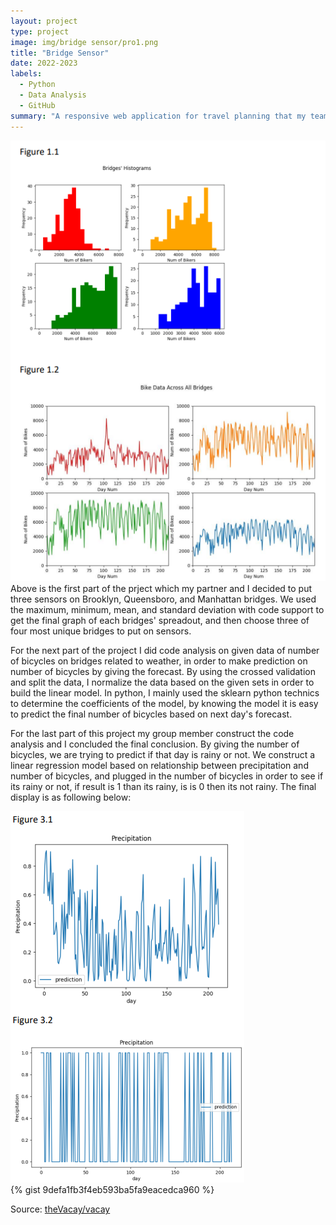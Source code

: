 ```yaml
---
layout: project
type: project
image: img/bridge sensor/pro1.png
title: "Bridge Sensor"
date: 2022-2023
labels:
  - Python
  - Data Analysis
  - GitHub
summary: "A responsive web application for travel planning that my team developed in ICS 415."
---
```

<div class="text-center p-4">
<img class="img-fluid" src="../img/bridge sensor/python.jpg">
</div>
Above is the first part of the prject which my partner and I decided to put three sensors on Brooklyn, Queensboro, and Manhattan bridges. 
We used the maximum, minimum, mean, and standard deviation with code support to get the final graph of each bridges' spreadout, and then choose three of four most unique bridges to put on sensors. 

For the next part of the project I did code analysis on given data of number of bicycles on bridges related to weather, in order to make prediction on number of bicycles by giving the forecast. 
By using the crossed validation and split the data, I normalize the data based on the given sets in order to build the linear model. 
In python, I mainly used the sklearn python technics to determine the coefficients of the model, by knowing the model it is easy to predict the final number of bicycles based on next day's forecast. 

For the last part of this project my group member construct the code analysis and I concluded the final conclusion. By giving the number of bicycles, we are trying to predict if that day is rainy or not. 
We construct a linear regression model based on relationship between precipitation and number of bicycles, and plugged in the number of bicycles in order to see if its rainy or not, if result is 1 than its rainy, is is 0 then its not rainy. 
The final display is as following below:
<div class="text-center p-4">
<img class="img-fluid" src="../img/bridge sensor/pro1-3.png">
</div>
{% gist 9defa1fb3f4eb593ba5fa9eacedca960 %}
 
Source: <a href="https://github.com/theVacay/vacay">theVacay/vacay</a>
